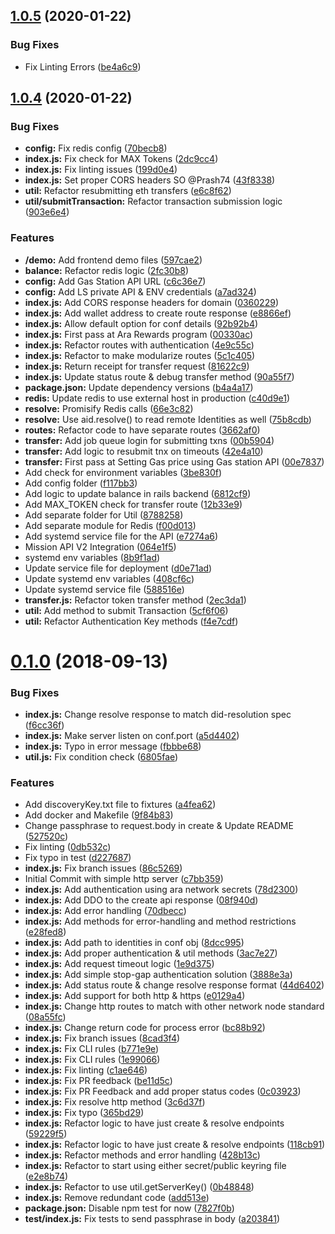## [1.0.5](https://github.com/AraBlocks/ara-identity-server/compare/1.0.4...1.0.5) (2020-01-22)


### Bug Fixes

* Fix Linting Errors ([be4a6c9](https://github.com/AraBlocks/ara-identity-server/commit/be4a6c9a0876aefa592eb0ec49f4bbe4521f5fe4))



## [1.0.4](https://github.com/AraBlocks/ara-identity-server/compare/0.1.0...1.0.4) (2020-01-22)


### Bug Fixes

* **config:** Fix redis config ([70becb8](https://github.com/AraBlocks/ara-identity-server/commit/70becb8b458599c5676cd0b4117789a01332a5cd))
* **index.js:** Fix check for MAX Tokens ([2dc9cc4](https://github.com/AraBlocks/ara-identity-server/commit/2dc9cc4983406ed64857b73d1ab8890dc7edbfd9))
* **index.js:** Fix linting issues ([199d0e4](https://github.com/AraBlocks/ara-identity-server/commit/199d0e4aadbe394d002f69fa6d135aa74449e23f))
* **index.js:** Set proper CORS headers SO @Prash74 ([43f8338](https://github.com/AraBlocks/ara-identity-server/commit/43f833881a820bf4362b4f71f98aee3f9350a501))
* **util:** Refactor resubmitting eth transfers ([e6c8f62](https://github.com/AraBlocks/ara-identity-server/commit/e6c8f62b7479ea133560c02f435b2942d7443f17))
* **util/submitTransaction:** Refactor transaction submission logic ([903e6e4](https://github.com/AraBlocks/ara-identity-server/commit/903e6e4622f904295d4c0cdb23c0b73b96a2fb2c))


### Features

* **/demo:** Add frontend demo files ([597cae2](https://github.com/AraBlocks/ara-identity-server/commit/597cae28048db0f4d2422e4ed8fd8809b746685c))
* **balance:** Refactor redis logic ([2fc30b8](https://github.com/AraBlocks/ara-identity-server/commit/2fc30b8f10473a962c39995f91fbbd33df42e0d3))
* **config:** Add Gas Station API URL ([c6c36e7](https://github.com/AraBlocks/ara-identity-server/commit/c6c36e71a9ba84eb71a1d2e111727db601cb5646))
* **config:** Add LS private API & ENV credentials ([a7ad324](https://github.com/AraBlocks/ara-identity-server/commit/a7ad324d8da56a735443ee4c71e17a128af23d28))
* **index.js:** Add CORS response headers for domain ([0360229](https://github.com/AraBlocks/ara-identity-server/commit/03602298bf8be30498d78c49c40cf71cf84f2fc2))
* **index.js:** Add wallet address to create route response ([e8866ef](https://github.com/AraBlocks/ara-identity-server/commit/e8866efcb7c8a0b2d48c0a094b91bfe470fed4f5))
* **index.js:** Allow default option for conf details ([92b92b4](https://github.com/AraBlocks/ara-identity-server/commit/92b92b48b4994b50bdd3bca0c842a4276e3cf7d3))
* **index.js:** First pass at Ara Rewards program ([00330ac](https://github.com/AraBlocks/ara-identity-server/commit/00330acb9d6cf4a2c0eabfe1781d0b86ace0cfde))
* **index.js:** Refactor routes with authentication ([4e9c55c](https://github.com/AraBlocks/ara-identity-server/commit/4e9c55c581b896c4d480e0d03173d5b23098ca8c))
* **index.js:** Refactor to make modularize routes ([5c1c405](https://github.com/AraBlocks/ara-identity-server/commit/5c1c405f68f384590778ab2015e94b2257a58a28))
* **index.js:** Return receipt for transfer request ([81622c9](https://github.com/AraBlocks/ara-identity-server/commit/81622c93edff56c45bf33536303b166422ba3b37))
* **index.js:** Update status route & debug transfer method ([90a55f7](https://github.com/AraBlocks/ara-identity-server/commit/90a55f704384e68928a0c77c3a697b21e05dae36))
* **package.json:** Update dependency versions ([b4a4a17](https://github.com/AraBlocks/ara-identity-server/commit/b4a4a1732eff413a04a6b1452f6e70edf22289cb))
* **redis:** Update redis to use external host in production ([c40d9e1](https://github.com/AraBlocks/ara-identity-server/commit/c40d9e19871fe96360788e4f6b3018e33baeb4f5))
* **resolve:** Promisify Redis calls ([66e3c82](https://github.com/AraBlocks/ara-identity-server/commit/66e3c82c8c8c37d9f2b63e9a74f7290f4809aad5))
* **resolve:** Use aid.resolve() to read remote Identities as well ([75b8cdb](https://github.com/AraBlocks/ara-identity-server/commit/75b8cdb42f830461c629236e89da1014759c5c8f))
* **routes:** Refactor code to have separate routes ([3662af0](https://github.com/AraBlocks/ara-identity-server/commit/3662af0a5324b294b12e62d7677e70ef01b7ab49))
* **transfer:** Add job queue login for submitting txns ([00b5904](https://github.com/AraBlocks/ara-identity-server/commit/00b5904cd715de2cf37424c80e5b76f1a1062950))
* **transfer:** Add logic to resubmit tnx on timeouts ([42e4a10](https://github.com/AraBlocks/ara-identity-server/commit/42e4a10108d4f458b0104ee8dd78f862840f83f0))
* **transfer:** First pass at Setting Gas price using Gas station API ([00e7837](https://github.com/AraBlocks/ara-identity-server/commit/00e7837b4725075ced63997d0817eac8841b215d))
* Add check for environment variables ([3be830f](https://github.com/AraBlocks/ara-identity-server/commit/3be830f18c52ae16a82f66b8240dd0937a2d25d5))
* Add config folder ([f117bb3](https://github.com/AraBlocks/ara-identity-server/commit/f117bb383813c55a1baecaae68ba2ed9bc4ed1a6))
* Add logic to update balance in rails backend ([6812cf9](https://github.com/AraBlocks/ara-identity-server/commit/6812cf9389a577247b7702793da7b0eaab3276a4))
* Add MAX_TOKEN check for transfer route ([12b33e9](https://github.com/AraBlocks/ara-identity-server/commit/12b33e92c224a26395f476c154d6da937a1b0162))
* Add separate folder for Util ([8788258](https://github.com/AraBlocks/ara-identity-server/commit/878825812c6aad42069e799d049fc716c764d416))
* Add separate module for Redis ([f00d013](https://github.com/AraBlocks/ara-identity-server/commit/f00d0135d9d2d300107c5b21949571b3d85a233d))
* Add systemd service file for the API ([e7274a6](https://github.com/AraBlocks/ara-identity-server/commit/e7274a614ca17aca48afb469865756e33a040159))
* Mission API V2 Integration ([064e1f5](https://github.com/AraBlocks/ara-identity-server/commit/064e1f5e8bbdda53654f4534f3a9337ebf8e3c49))
* systemd env variables ([8b9f1ad](https://github.com/AraBlocks/ara-identity-server/commit/8b9f1adb67cce6f45fca09c8fd39094a6c52fb17))
* Update service file for deployment ([d0e71ad](https://github.com/AraBlocks/ara-identity-server/commit/d0e71ad598fc7adf5ae265b7da3d6d4358872450))
* Update systemd env variables ([408cf6c](https://github.com/AraBlocks/ara-identity-server/commit/408cf6c9d187b6dad095480a19fc4aca3cb088f2))
* Update systemd service file ([588516e](https://github.com/AraBlocks/ara-identity-server/commit/588516ed561dfb54cff3d687958989cb6dd7d00a))
* **transfer.js:** Refactor token transfer method ([2ec3da1](https://github.com/AraBlocks/ara-identity-server/commit/2ec3da1e76abe8e925e45ad90bbd9c4d6cf44d7e))
* **util:** Add method to submit Transaction ([5cf6f06](https://github.com/AraBlocks/ara-identity-server/commit/5cf6f06c541c95f1c9aed12f67a652dbafd533e5))
* **util:** Refactor Authentication Key methods ([f4e7cdf](https://github.com/AraBlocks/ara-identity-server/commit/f4e7cdf95bb70761441967a7b4a09a397fe000bb))



# [0.1.0](https://github.com/AraBlocks/ara-identity-server/compare/c7bb3592ce5e7e0e215fb679355632094d3ef382...0.1.0) (2018-09-13)


### Bug Fixes

* **index.js:** Change resolve response to match did-resolution spec ([f6cc36f](https://github.com/AraBlocks/ara-identity-server/commit/f6cc36faba9cce4392e598075c8705d54ececcf7))
* **index.js:** Make server listen on conf.port ([a5d4402](https://github.com/AraBlocks/ara-identity-server/commit/a5d4402f7741fcb7c3d6aef1e37004184b999cf7))
* **index.js:** Typo in error message ([fbbbe68](https://github.com/AraBlocks/ara-identity-server/commit/fbbbe6886ff920376a61a47103a21ca9059af4e1))
* **util.js:** Fix condition check ([6805fae](https://github.com/AraBlocks/ara-identity-server/commit/6805faeb84de5f7e482182dbdd997e8530283cc5))


### Features

* Add discoveryKey.txt file to fixtures ([a4fea62](https://github.com/AraBlocks/ara-identity-server/commit/a4fea623a1e88746d109ef0f8c559212fdaf417a))
* Add docker and Makefile ([9f84b83](https://github.com/AraBlocks/ara-identity-server/commit/9f84b8320f929046d791a1170588e93986b4f921))
* Change passphrase to request.body in create & Update README ([527520c](https://github.com/AraBlocks/ara-identity-server/commit/527520c2ea3f0410f9a1b004a71a12a315bdebce))
* Fix linting ([0db532c](https://github.com/AraBlocks/ara-identity-server/commit/0db532cd32c8e8b7871a7b0e91d69dc7bad7da15))
* Fix typo in test ([d227687](https://github.com/AraBlocks/ara-identity-server/commit/d227687d2c8cccd2489629e95b58e05314c59df1))
* **index.js:** Fix branch issues ([86c5269](https://github.com/AraBlocks/ara-identity-server/commit/86c5269c2bfd45cbbf254ed5f1fb2cef60cce340))
* Initial Commit with simple http server ([c7bb359](https://github.com/AraBlocks/ara-identity-server/commit/c7bb3592ce5e7e0e215fb679355632094d3ef382))
* **index.js:** Add authentication using ara network secrets ([78d2300](https://github.com/AraBlocks/ara-identity-server/commit/78d2300de0f70dbbf1fa48614d9859b58afa8987))
* **index.js:** Add DDO to the create api response ([08f940d](https://github.com/AraBlocks/ara-identity-server/commit/08f940d134228e1c52efe8fc0c18d80f8515fbe9))
* **index.js:** Add error handling ([70dbecc](https://github.com/AraBlocks/ara-identity-server/commit/70dbeccf6cd0e3898b383aee3d6eb8d0a166a95b))
* **index.js:** Add methods for error-handling and method restrictions ([e28fed8](https://github.com/AraBlocks/ara-identity-server/commit/e28fed8af7f4107016cbb8c7f7fcc4c7d2599d94))
* **index.js:** Add path to identities in conf obj ([8dcc995](https://github.com/AraBlocks/ara-identity-server/commit/8dcc995f0068e8ad8ff7a8882b4e25b80ab53165))
* **index.js:** Add proper authentication & util methods ([3ac7e27](https://github.com/AraBlocks/ara-identity-server/commit/3ac7e2785864f5489b8c2ef9a7d5ec7da67f1003))
* **index.js:** Add request timeout logic ([1e9d375](https://github.com/AraBlocks/ara-identity-server/commit/1e9d3754afd8ae4016c1b595b8837554c2743e13))
* **index.js:** Add simple stop-gap authentication solution ([3888e3a](https://github.com/AraBlocks/ara-identity-server/commit/3888e3aab88d52a4dca02f94f3695a735f184669))
* **index.js:** Add status route & change resolve response format ([44d6402](https://github.com/AraBlocks/ara-identity-server/commit/44d6402de6e56a3e99536fa987322c8ed84fcc07))
* **index.js:** Add support for both http & https ([e0129a4](https://github.com/AraBlocks/ara-identity-server/commit/e0129a4d512a5a04b559f1dc7eb8d18acac3dd56))
* **index.js:** Change http routes to match with other network node standard ([08a55fc](https://github.com/AraBlocks/ara-identity-server/commit/08a55fc12ff2c9a0ecf2e26b5f6f457cc987da88))
* **index.js:** Change return code for process error ([bc88b92](https://github.com/AraBlocks/ara-identity-server/commit/bc88b923155ac374f049cffedcc6882213393aef))
* **index.js:** Fix branch issues ([8cad3f4](https://github.com/AraBlocks/ara-identity-server/commit/8cad3f44ec6411a3013b615b131b03c4b7686324))
* **index.js:** Fix CLI rules ([b771e9e](https://github.com/AraBlocks/ara-identity-server/commit/b771e9ee71801f081bc4263c4e7e7503004c3d01))
* **index.js:** Fix CLI rules ([1e99066](https://github.com/AraBlocks/ara-identity-server/commit/1e990665b6c99fa5b7c573b44e7d2dd8c8105f7d))
* **index.js:** Fix linting ([c1ae646](https://github.com/AraBlocks/ara-identity-server/commit/c1ae646106b11c5da7bc9c7b7980c6c6917fae07))
* **index.js:** Fix PR feedback ([be11d5c](https://github.com/AraBlocks/ara-identity-server/commit/be11d5c2012519c535e63cd72b6d7f7489330ec4))
* **index.js:** Fix PR Feedback and add proper status codes ([0c03923](https://github.com/AraBlocks/ara-identity-server/commit/0c039231332bc23a19cb89f61f2bc76f7df524dd))
* **index.js:** Fix resolve http method ([3c6d37f](https://github.com/AraBlocks/ara-identity-server/commit/3c6d37f1336e005326b8d57b4cb35c6f398b3780))
* **index.js:** Fix typo ([365bd29](https://github.com/AraBlocks/ara-identity-server/commit/365bd2903644527d6965fec00e45959e3b659121))
* **index.js:** Refactor logic to have just create & resolve endpoints ([59229f5](https://github.com/AraBlocks/ara-identity-server/commit/59229f5bbc9ec5b9f525a5703e441b574bcb8049))
* **index.js:** Refactor logic to have just create & resolve endpoints ([118cb91](https://github.com/AraBlocks/ara-identity-server/commit/118cb9196d99450420d16d95f8f3c84fdfaaf741))
* **index.js:** Refactor methods and error handling ([428b13c](https://github.com/AraBlocks/ara-identity-server/commit/428b13c750719f658ea3e610c7cf567d3bea674d))
* **index.js:** Refactor to start using either secret/public keyring file ([e2e8b74](https://github.com/AraBlocks/ara-identity-server/commit/e2e8b74718d18553939f03b968892cc04e8182b5))
* **index.js:** Refactor to use util.getServerKey() ([0b48848](https://github.com/AraBlocks/ara-identity-server/commit/0b48848154a8579b0ebb5087cc00b81eaf1f4d07))
* **index.js:** Remove redundant code ([add513e](https://github.com/AraBlocks/ara-identity-server/commit/add513e8fc1bac74e997a28579b1bcb8a215e234))
* **package.json:** Disable npm test for now ([7827f0b](https://github.com/AraBlocks/ara-identity-server/commit/7827f0bb88a7c1b8980d5f9c7e42336064d5b09b))
* **test/index.js:** Fix tests to send passphrase in body ([a203841](https://github.com/AraBlocks/ara-identity-server/commit/a2038419fb69194d48409026e3256156aa9f6574))




